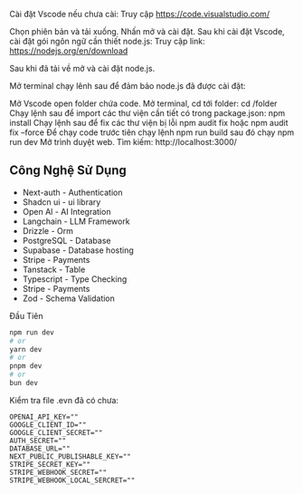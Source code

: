 Cài đặt Vscode nếu chưa cài:
Truy cập https://code.visualstudio.com/

 

Chọn phiên bản và tải xuống.
Nhấn mở và cài đặt.
Sau khi cài đặt Vscode, cài đặt gói ngôn ngữ cần thiết node.js:
Truy cập link: https://nodejs.org/en/download

 

Sau khi đã tải về mở và cài đặt node.js.

 

Mở terminal chạy lênh sau để đảm bảo node.js đã được cài đặt:
 
Mở Vscode open folder chứa code.
Mở terminal, cd tới folder: cd /folder
Chạy lệnh sau để import các thư viện cần tiết có trong package.json:
npm install
Chạy lệnh sau để fix các thư viện bị lỗi
npm audit fix
hoặc
npm audit fix –force
Để chạy code trước tiên chạy lệnh 
npm run build 
sau đó chạy 
npm run dev
Mở trình duyệt web.
Tìm kiếm:
http://localhost:3000/


## Công Nghệ Sử Dụng

- Next-auth - Authentication
- Shadcn ui - ui library
- Open Al - AI Integration
- Langchain - LLM Framework
- Drizzle - Orm
- PostgreSQL - Database
- Supabase - Database hosting
- Stripe - Payments
- Tanstack - Table
- Typescript - Type Checking
- Stripe - Payments
- Zod - Schema Validation

Đầu Tiên

```bash
npm run dev
# or
yarn dev
# or
pnpm dev
# or
bun dev
```



Kiểm tra file .evn đã có chưa:
```
OPENAI_API_KEY=""
GOOGLE_CLIENT_ID=""
GOOGLE_CLIENT_SECRET=""
AUTH_SECRET=""
DATABASE_URL=""
NEXT_PUBLIC_PUBLISHABLE_KEY=""
STRIPE_SECRET_KEY=""
STRIPE_WEBHOOK_SECRET=""
STRIPE_WEBHOOK_LOCAL_SERCRET=""
```
